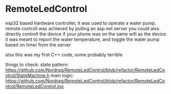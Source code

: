 # RemoteLedControl
esp32 based hardware controller, it was used to operate a water pump. 
remote controll was achieved by polling an asp.net server
you could also directly controll the device if your phone was on the same wifi as the device
it was meant to report the water temperature, and toggle the water pump based on timer from the server

also this was my first C++ code, some probably terrible

things to check: 
state pattern: https://github.com/Nordrag/RemoteLedControl/blob/refactor/RemoteLedControl/StateMachine.h
main logic: https://github.com/Nordrag/RemoteLedControl/blob/refactor/RemoteLedControl/RemoteLedControl.ino

